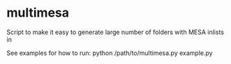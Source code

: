 # multimesa
Script to make it easy to generate large number of folders with MESA inlists in

See examples for how to run:
python /path/to/multimesa.py example.py
